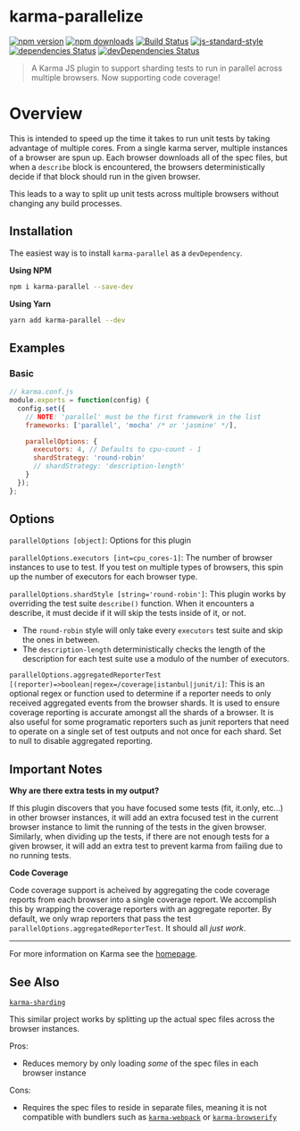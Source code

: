 # karma-parallelize

[![npm version](https://img.shields.io/npm/v/karma-parallel.svg?style=flat-square)](https://www.npmjs.com/package/karma-parallel)
[![npm downloads](https://img.shields.io/npm/dm/karma-parallel.svg?style=flat-square)](https://www.npmjs.com/package/karma-parallel)
[![Build Status](https://travis-ci.org/joeljeske/karma-parallel.svg?branch=master)](https://travis-ci.org/joeljeske/karma-parallel)
[![js-standard-style](https://img.shields.io/badge/code%20style-standard-brightgreen.svg?style=flat-square)](https://github.com/joeljeske/karma-parallel)
[![dependencies Status](https://david-dm.org/joeljeske/karma-parallel/status.svg)](https://david-dm.org/joeljeske/karma-parallel)
[![devDependencies Status](https://david-dm.org/joeljeske/karma-parallel/dev-status.svg)](https://david-dm.org/joeljeske/karma-parallel?type=dev)

> A Karma JS plugin to support sharding tests to run in parallel across multiple browsers. Now supporting code coverage!

# Overview

This is intended to speed up the time it takes to run unit tests by taking advantage of multiple cores. From a single
karma server, multiple instances of a browser are spun up. Each browser downloads all of the spec files, but when a
`describe` block is encountered, the browsers deterministically decide if that block should run in the given browser.

This leads to a way to split up unit tests across multiple browsers without changing any build processes.

## Installation

The easiest way is to install `karma-parallel` as a `devDependency`.

**Using NPM**

```bash
npm i karma-parallel --save-dev
```

**Using Yarn**

```bash
yarn add karma-parallel --dev
```


## Examples

### Basic

```javascript
// karma.conf.js
module.exports = function(config) {
  config.set({
    // NOTE: 'parallel' must be the first framework in the list
    frameworks: ['parallel', 'mocha' /* or 'jasmine' */],

    parallelOptions: {
      executors: 4, // Defaults to cpu-count - 1
      shardStrategy: 'round-robin'
      // shardStrategy: 'description-length'
    }
  });
};
```


## Options

`parallelOptions [object]`: Options for this plugin

`parallelOptions.executors [int=cpu_cores-1]`: The number of browser instances to
use to test. If you test on multiple types of browsers, this spin up the number of
executors for each browser type.

`parallelOptions.shardStyle [string='round-robin']`: This plugin works by
overriding the test suite `describe()` function. When it encounters a describe, it
must decide if it will skip the tests inside of it, or not.

* The `round-robin` style will only take every `executors` test suite and skip the ones in between.
* The `description-length` deterministically checks the length of the description for each test suite use a modulo of the number of executors.

`parallelOptions.aggregatedReporterTest [(reporter)=>boolean|regex=/coverage|istanbul|junit/i]`: This is an
optional regex or function used to determine if a reporter needs to only received aggregated events from the browser shards. It is used to ensure coverage reporting is accurate amongst all the shards of a browser. It is also useful for some programatic reporters such as junit reporters that need to operate on a single set of test outputs and not once for each shard. Set to null to disable aggregated reporting.


## Important Notes

**Why are there extra tests in my output?**

If this plugin discovers that you have focused some tests (fit, it.only, etc...) in other browser instances, it will add an extra focused test in the current browser instance to limit the running of the tests in the given browser. Similarly, when dividing up the tests, if there are not enough tests for a given browser, it will add an extra test to prevent karma from failing due to no running tests.

**Code Coverage**

Code coverage support is acheived by aggregating the code coverage reports from each browser into a single coverage report. We accomplish this by wrapping the coverage reporters with an aggregate reporter. By default, we only wrap reporters that pass the test `parallelOptions.aggregatedReporterTest`. It should all *just work*.

----

For more information on Karma see the [homepage].

## See Also

[`karma-sharding`](https://github.com/rschuft/karma-sharding)

This similar project works by splitting up the actual spec files across the browser instances.

Pros:

* Reduces memory by only loading *some* of the spec files in each browser instance

Cons:

* Requires the spec files to reside in separate files, meaning it is not compatible with bundlers such
as [`karma-webpack`](https://github.com/webpack-contrib/karma-webpack) or [`karma-browserify`](https://github.com/nikku/karma-browserify)



[homepage]: http://karma-runner.github.com

